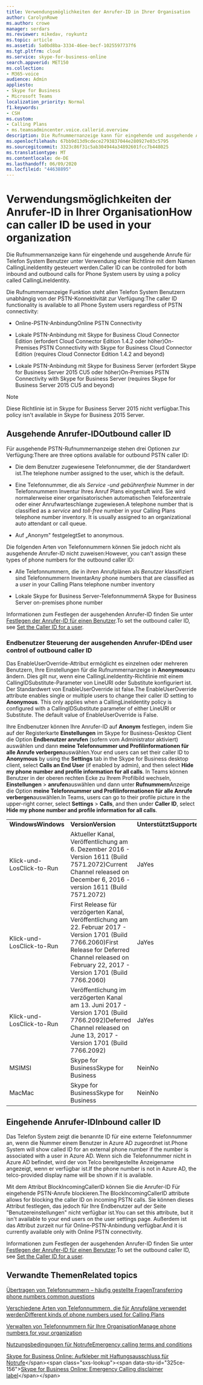 ```yaml
---
title: Verwendungsmöglichkeiten der Anrufer-ID in Ihrer Organisation
author: CarolynRowe
ms.author: crowe
manager: serdars
ms.reviewer: mikedav, roykuntz
ms.topic: article
ms.assetid: 5a0bd8ba-3334-46ee-becf-1025597737f6
ms.tgt.pltfrm: cloud
ms.service: skype-for-business-online
search.appverid: MET150
ms.collection:
- M365-voice
audience: Admin
appliesto:
- Skype for Business
- Microsoft Teams
localization_priority: Normal
f1.keywords:
- CSH
ms.custom:
- Calling Plans
- ms.teamsadmincenter.voice.callerid.overview
description: Die Rufnummernanzeige kann für eingehende und ausgehende Anrufe für Telefon System Benutzer unter Verwendung einer Richtlinie mit dem Namen CallingLineIdentity gesteuert werden.
ms.openlocfilehash: 67bb9d13d9cdece2793837044e280927e03c5795
ms.sourcegitcommit: 3323c86f31c5ab304944a34892601fcc7b448025
ms.translationtype: MT
ms.contentlocale: de-DE
ms.lasthandoff: 06/09/2020
ms.locfileid: "44638895"
---
```

# <a name="how-can-caller-id-be-used-in-your-organization"></a><span data-ttu-id="325ce-103">Verwendungsmöglichkeiten der Anrufer-ID in Ihrer Organisation</span><span class="sxs-lookup"><span data-stu-id="325ce-103">How can caller ID be used in your organization</span></span>

<span data-ttu-id="325ce-104">Die Rufnummernanzeige kann für eingehende und ausgehende Anrufe für Telefon System Benutzer unter Verwendung einer Richtlinie mit dem Namen CallingLineIdentity gesteuert werden.</span><span class="sxs-lookup"><span data-stu-id="325ce-104">Caller ID can be controlled for both inbound and outbound calls for Phone System users by using a policy called CallingLineIdentity.</span></span>
  
<span data-ttu-id="325ce-105">Die Rufnummernanzeige Funktion steht allen Telefon System Benutzern unabhängig von der PSTN-Konnektivität zur Verfügung:</span><span class="sxs-lookup"><span data-stu-id="325ce-105">The caller ID functionality is available to all Phone System users regardless of PSTN connectivity:</span></span>
  
- <span data-ttu-id="325ce-106">Online-PSTN-Anbindung</span><span class="sxs-lookup"><span data-stu-id="325ce-106">Online PSTN Connectivity</span></span>
    
- <span data-ttu-id="325ce-107">Lokale PSTN-Anbindung mit Skype for Business Cloud Connector Edition (erfordert Cloud Connector Edition 1.4.2 oder höher)</span><span class="sxs-lookup"><span data-stu-id="325ce-107">On-Premises PSTN Connectivity with Skype for Business Cloud Connector Edition (requires Cloud Connector Edition 1.4.2 and beyond)</span></span>
    
- <span data-ttu-id="325ce-108">Lokale PSTN-Anbindung mit Skype for Business Server (erfordert Skype for Business Server 2015 CU5 oder höher)</span><span class="sxs-lookup"><span data-stu-id="325ce-108">On-Premises PSTN Connectivity with Skype for Business Server (requires Skype for Business Server 2015 CU5 and beyond)</span></span>
    
> [!NOTE]
> <span data-ttu-id="325ce-109">Diese Richtlinie ist in Skype for Business Server 2015 nicht verfügbar.</span><span class="sxs-lookup"><span data-stu-id="325ce-109">This policy isn't available in Skype for Business 2015 Server.</span></span> 
  
## <a name="outbound-caller-id"></a><span data-ttu-id="325ce-110">Ausgehende Anrufer-ID</span><span class="sxs-lookup"><span data-stu-id="325ce-110">Outbound caller ID</span></span>

<span data-ttu-id="325ce-111">Für ausgehende PSTN-Rufnummernanzeige stehen drei Optionen zur Verfügung:</span><span class="sxs-lookup"><span data-stu-id="325ce-111">There are three options available for outbound PSTN caller ID:</span></span>
  
- <span data-ttu-id="325ce-112">Die dem Benutzer zugewiesene Telefonnummer, die der Standardwert ist.</span><span class="sxs-lookup"><span data-stu-id="325ce-112">The telephone number assigned to the user, which is the default.</span></span>
    
- <span data-ttu-id="325ce-p101">Eine Telefonnummer, die als *Service* *-und gebührenfreie* Nummer in der Telefonnummern Inventur Ihres Anruf Plans eingestuft wird. Sie wird normalerweise einer organisatorischen automatischen Telefonzentrale oder einer Anrufwarteschlange zugewiesen.</span><span class="sxs-lookup"><span data-stu-id="325ce-p101">A telephone number that is classified as a *service* and *toll-free* number in your Calling Plans telephone number inventory. It is usually assigned to an organizational auto attendant or call queue.</span></span>
    
- <span data-ttu-id="325ce-115">Auf „Anonym" festgelegt</span><span class="sxs-lookup"><span data-stu-id="325ce-115">Set to anonymous.</span></span>
    
<span data-ttu-id="325ce-116">Die folgenden Arten von Telefonnummern können Sie jedoch nicht als ausgehende Anrufer-ID nicht zuweisen:</span><span class="sxs-lookup"><span data-stu-id="325ce-116">However, you can't assign these types of phone numbers for the outbound caller ID:</span></span>
  
- <span data-ttu-id="325ce-117">Alle Telefonnummern, die in ihren Anrufplänen als *Benutzer* klassifiziert sind Telefonnummern Inventar</span><span class="sxs-lookup"><span data-stu-id="325ce-117">Any phone numbers that are classified as a  *user*  in your Calling Plans telephone number inventory</span></span>
    
- <span data-ttu-id="325ce-118">Lokale Skype for Business Server-Telefonnummern</span><span class="sxs-lookup"><span data-stu-id="325ce-118">A Skype for Business Server on-premises phone number</span></span>
    
<span data-ttu-id="325ce-119">Informationen zum Festlegen der ausgehenden Anrufer-ID finden Sie unter [Festlegen der Anrufer-ID für einen Benutzer](/microsoftteams/set-the-caller-id-for-a-user).</span><span class="sxs-lookup"><span data-stu-id="325ce-119">To set the outbound caller ID, see [Set the Caller ID for a user](/microsoftteams/set-the-caller-id-for-a-user).</span></span>
  
### <a name="end-user-control-of-outbound-caller-id"></a><span data-ttu-id="325ce-120">Endbenutzer Steuerung der ausgehenden Anrufer-ID</span><span class="sxs-lookup"><span data-stu-id="325ce-120">End user control of outbound caller ID</span></span>

<span data-ttu-id="325ce-p102">Das EnableUserOverride-Attribut ermöglicht es einzelnen oder mehreren Benutzern, Ihre Einstellungen für die Rufnummernanzeige in **Anonymous**zu ändern. Dies gilt nur, wenn eine CallingLineIdentity-Richtlinie mit einem CallingIDSubstitute-Parameter von LineURI oder Substitute konfiguriert ist. Der Standardwert von EnableUserOverride ist false.</span><span class="sxs-lookup"><span data-stu-id="325ce-p102">The EnableUserOverride attribute enables single or multiple users to change their caller ID setting to **Anonymous**. This only applies when a CallingLineIdentity policy is configured with a CallingIDSubstitute parameter of either LineURI or Substitute. The default value of EnableUserOverride is False.</span></span>
  
<span data-ttu-id="325ce-124">Ihre Endbenutzer können Ihre Anrufer-ID auf **Anonym** festlegen, indem Sie auf der Registerkarte **Einstellungen** im Skype for Business-Desktop Client die Option **Endbenutzer anrufen** (sofern vom Administrator aktiviert) auswählen und dann **meine Telefonnummer und Profilinformationen für alle Anrufe verbergen**auswählen.</span><span class="sxs-lookup"><span data-stu-id="325ce-124">Your end users can set their caller ID to **Anonymous** by using the **Settings** tab in the Skype for Business desktop client, select **Calls an End User** (if enabled by admin), and then select **Hide my phone number and profile information for all calls**.</span></span> <span data-ttu-id="325ce-125">In Teams können Benutzer in der oberen rechten Ecke zu Ihrem Profilbild wechseln, **Einstellungen**  >  **anrufen**auswählen und dann unter **Rufnummern**Anzeige die Option **meine Telefonnummer und Profilinformationen für alle Anrufe verbergen**auswählen.</span><span class="sxs-lookup"><span data-stu-id="325ce-125">In Teams, users can go to their profile picture in the upper-right corner, select **Settings** > **Calls**,  and then under **Caller ID**, select **Hide my phone number and profile information for all calls**.</span></span>
  
||||
|:-----|:-----|:-----|
|<span data-ttu-id="325ce-126">**Windows**</span><span class="sxs-lookup"><span data-stu-id="325ce-126">**Windows**</span></span> <br/> |<span data-ttu-id="325ce-127">**Version**</span><span class="sxs-lookup"><span data-stu-id="325ce-127">**Version**</span></span> <br/> |<span data-ttu-id="325ce-128">**Unterstützt**</span><span class="sxs-lookup"><span data-stu-id="325ce-128">**Supported**</span></span> <br/> |
|<span data-ttu-id="325ce-129">Klick-und-Los</span><span class="sxs-lookup"><span data-stu-id="325ce-129">Click-to-Run</span></span>  <br/> |<span data-ttu-id="325ce-130">Aktueller Kanal, Veröffentlichung am 6. Dezember 2016 - Version 1611 (Build 7571.2072)</span><span class="sxs-lookup"><span data-stu-id="325ce-130">Current Channel released on December 6, 2016 - version 1611 (Build 7571.2072)</span></span>  <br/> |<span data-ttu-id="325ce-131">Ja</span><span class="sxs-lookup"><span data-stu-id="325ce-131">Yes</span></span>  <br/> |
|<span data-ttu-id="325ce-132">Klick-und-Los</span><span class="sxs-lookup"><span data-stu-id="325ce-132">Click-to-Run</span></span>  <br/> |<span data-ttu-id="325ce-133">First Release für verzögerten Kanal, Veröffentlichung am 22. Februar 2017 - Version 1701 (Build 7766.2060)</span><span class="sxs-lookup"><span data-stu-id="325ce-133">First Release for Deferred Channel released on February 22, 2017 - Version 1701 (Build 7766.2060)</span></span>  <br/> |<span data-ttu-id="325ce-134">Ja</span><span class="sxs-lookup"><span data-stu-id="325ce-134">Yes</span></span>  <br/> |
|<span data-ttu-id="325ce-135">Klick-und-Los</span><span class="sxs-lookup"><span data-stu-id="325ce-135">Click-to-Run</span></span>  <br/> |<span data-ttu-id="325ce-136">Veröffentlichung im verzögerten Kanal am 13. Juni 2017 - Version 1701 (Build 7766.2092)</span><span class="sxs-lookup"><span data-stu-id="325ce-136">Deferred Channel released on June 13, 2017 - Version 1701 (Build 7766.2092)</span></span>  <br/> |<span data-ttu-id="325ce-137">Ja</span><span class="sxs-lookup"><span data-stu-id="325ce-137">Yes</span></span>  <br/> |
|<span data-ttu-id="325ce-138">MSI</span><span class="sxs-lookup"><span data-stu-id="325ce-138">MSI</span></span>  <br/> |<span data-ttu-id="325ce-139">Skype for Business</span><span class="sxs-lookup"><span data-stu-id="325ce-139">Skype for Business</span></span>  <br/> |<span data-ttu-id="325ce-140">Nein</span><span class="sxs-lookup"><span data-stu-id="325ce-140">No</span></span>  <br/> |
|<span data-ttu-id="325ce-141">Mac</span><span class="sxs-lookup"><span data-stu-id="325ce-141">Mac</span></span>  <br/> |<span data-ttu-id="325ce-142">Skype for Business</span><span class="sxs-lookup"><span data-stu-id="325ce-142">Skype for Business</span></span>  <br/> |<span data-ttu-id="325ce-143">Nein</span><span class="sxs-lookup"><span data-stu-id="325ce-143">No</span></span>  <br/> |
   
## <a name="inbound-caller-id"></a><span data-ttu-id="325ce-144">Eingehende Anrufer-ID</span><span class="sxs-lookup"><span data-stu-id="325ce-144">Inbound caller ID</span></span>

<span data-ttu-id="325ce-145">Das Telefon System zeigt die benannte ID für eine externe Telefonnummer an, wenn die Nummer einem Benutzer in Azure AD zugeordnet ist.</span><span class="sxs-lookup"><span data-stu-id="325ce-145">Phone System will show called ID for an external phone number if the number is associated with a user in Azure AD.</span></span> <span data-ttu-id="325ce-146">Wenn sich die Telefonnummer nicht in Azure AD befindet, wird der von Telco bereitgestellte Anzeigename angezeigt, wenn er verfügbar ist.</span><span class="sxs-lookup"><span data-stu-id="325ce-146">If the phone number is not in Azure AD, the telco-provided display name will be shown if it is available.</span></span>

<span data-ttu-id="325ce-147">Mit dem Attribut BlockIncomingCallerID können Sie die Anrufer-ID Für eingehende PSTN-Anrufe blockieren.</span><span class="sxs-lookup"><span data-stu-id="325ce-147">The BlockIncomingCallerID attribute allows for blocking the caller ID on incoming PSTN calls.</span></span> <span data-ttu-id="325ce-148">Sie können dieses Attribut festlegen, das jedoch für Ihre Endbenutzer auf der Seite "Benutzereinstellungen" nicht verfügbar ist.</span><span class="sxs-lookup"><span data-stu-id="325ce-148">You can set this attribute, but it isn't available to your end users on the user settings page.</span></span> <span data-ttu-id="325ce-149">Außerdem ist das Attribut zurzeit nur für Online-PSTN-Anbindung verfügbar.</span><span class="sxs-lookup"><span data-stu-id="325ce-149">And it is currently available only with Online PSTN connectivity.</span></span>
  
<span data-ttu-id="325ce-150">Informationen zum Festlegen der ausgehenden Anrufer-ID finden Sie unter [Festlegen der Anrufer-ID für einen Benutzer](/microsoftteams/set-the-caller-id-for-a-user).</span><span class="sxs-lookup"><span data-stu-id="325ce-150">To set the outbound caller ID, see [Set the Caller ID for a user](/microsoftteams/set-the-caller-id-for-a-user).</span></span>
  
## <a name="related-topics"></a><span data-ttu-id="325ce-151">Verwandte Themen</span><span class="sxs-lookup"><span data-stu-id="325ce-151">Related topics</span></span>
[<span data-ttu-id="325ce-152">Übertragen von Telefonnummern – häufig gestellte Fragen</span><span class="sxs-lookup"><span data-stu-id="325ce-152">Transferring phone numbers common questions</span></span>](/microsoftteams/transferring-phone-numbers-common-questions)

[<span data-ttu-id="325ce-153">Verschiedene Arten von Telefonnummern, die für Anrufpläne verwendet werden</span><span class="sxs-lookup"><span data-stu-id="325ce-153">Different kinds of phone numbers used for Calling Plans</span></span>](/microsoftteams/different-kinds-of-phone-numbers-used-for-calling-plans)

[<span data-ttu-id="325ce-154">Verwalten von Telefonnummern für Ihre Organisation</span><span class="sxs-lookup"><span data-stu-id="325ce-154">Manage phone numbers for your organization</span></span>](/microsoftteams/manage-phone-numbers-for-your-organization)

[<span data-ttu-id="325ce-155">Nutzungsbedingungen für Notrufe</span><span class="sxs-lookup"><span data-stu-id="325ce-155">Emergency calling terms and conditions</span></span>](/microsoftteams/emergency-calling-terms-and-conditions)

<span data-ttu-id="325ce-156">[Skype for Business Online: Aufkleber mit Haftungsausschluss für Notrufe](https://github.com/MicrosoftDocs/OfficeDocs-SkypeForBusiness/blob/live/Teams/downloads/emergency-calling/emergency-calling-label-(en-us)-(v.1.0).zip?raw=true)</span><span class="sxs-lookup"><span data-stu-id="325ce-156">[Skype for Business Online: Emergency Calling disclaimer label](https://github.com/MicrosoftDocs/OfficeDocs-SkypeForBusiness/blob/live/Teams/downloads/emergency-calling/emergency-calling-label-(en-us)-(v.1.0).zip?raw=true)</span></span>

  
 
